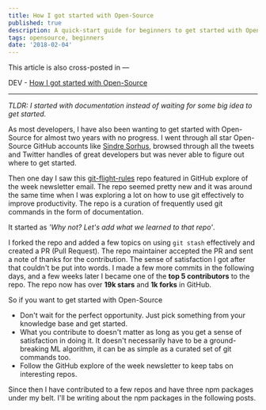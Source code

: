 ```yaml
---
title: How I got started with Open-Source
published: true
description: A quick-start guide for beginners to get started with Open-Source
tags: opensource, beginners
date: '2018-02-04'
---
```


This article is also cross-posted in —

DEV - [How I got started with Open-Source](https://dev.to/flexdinesh/how-i-got-started-with-open-source--882)

---

_TLDR: I started with documentation instead of waiting for some big idea to get started._

As most developers, I have also been wanting to get started with Open-Source for almost two years with no progress. I went through all star Open-Source GitHub accounts like [Sindre Sorhus](https://github.com/sindresorhus), browsed through all the tweets and Twitter handles of great developers but was never able to figure out where to get started.

Then one day I saw this [git-flight-rules](https://github.com/k88hudson/git-flight-rules) repo featured in GitHub explore of the week newsletter email. The repo seemed pretty new and it was around the same time when I was exploring a lot on how to use git effectively to improve productivity. The repo is a curation of frequently used git commands in the form of documentation. 

It started as _'Why not? Let's add what we learned to that repo'_.

I forked the repo and added a few topics on using `git stash` effectively and created a PR (Pull Request). The repo maintainer accepted the PR and sent a note of thanks for the contribution. The sense of satisfaction I got after that couldn't be put into words. I made a few more commits in the following days, and a few weeks later I became one of the **top 5 contributors** to the repo. The repo now has over **19k stars** and **1k forks** in GitHub.

So if you want to get started with Open-Source

- Don't wait for the perfect opportunity. Just pick something from your knowledge base and get started.
- What you contribute to doesn't matter as long as you get a sense of satisfaction in doing it. It doesn't necessarily have to be a ground-breaking ML algorithm, it can be as simple as a curated set of git commands too.
- Follow the GitHub explore of the week newsletter to keep tabs on interesting repos. 

Since then I have contributed to a few repos and have three npm packages under my belt. I'll be writing about the npm packages in the following posts.